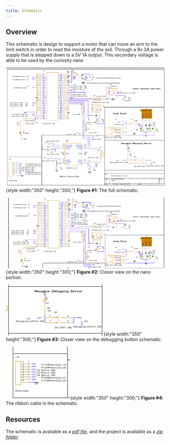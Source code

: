 ```yaml
---
title: Schematic
---
```


## Overview

This schematic is design to support <!--.... (highlight functionally, power, and controller).-->a motor that can move an arm to the limit switch in order to read the moisture of the soil. Through a 9v 3A power supply that is stepped down to a 5V 1A output. This secondary voltage is able to be used by the curiosity nano

![schematic](DirksSupplied/completeSchematic.PNG){style width:"350" height:"300;"}
**Figure #1:** The full schematic.  <br>

![close-up on Nano](DirksSupplied/nanoSchematic.PNG){style width:"350" height:"300;"}
**Figure #2:** Closer view on the nano portion.  <br>

![close-up on reuseable button](DirksSupplied/reusableDebuggingBtnSchematic.PNG){style width:"350" height:"300;"}
**Figure #3:** Closer view on the debugging button schematic.  <br>

![close-up on ribbon cable](DirksSupplied/ribbonCableSchematic.PNG){style width:"350" height:"300;"}
**Figure #4:** The ribbon cable in the schematic.  <br>

## Resources

The schematic is available as a [*pdf file*](DirksSupplied/schematic.pdf), and the project is available as a [*zip folder*](DirksSupplied/MoistureSensor.zip).

